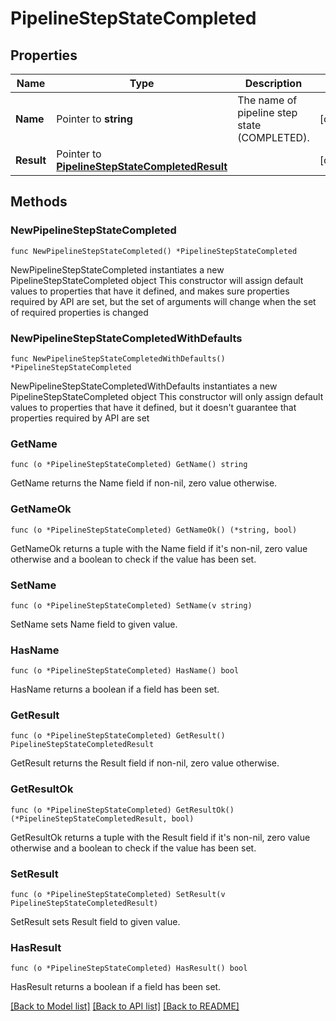 # PipelineStepStateCompleted

## Properties

Name | Type | Description | Notes
------------ | ------------- | ------------- | -------------
**Name** | Pointer to **string** | The name of pipeline step state (COMPLETED). | [optional] 
**Result** | Pointer to [**PipelineStepStateCompletedResult**](PipelineStepStateCompletedResult.md) |  | [optional] 

## Methods

### NewPipelineStepStateCompleted

`func NewPipelineStepStateCompleted() *PipelineStepStateCompleted`

NewPipelineStepStateCompleted instantiates a new PipelineStepStateCompleted object
This constructor will assign default values to properties that have it defined,
and makes sure properties required by API are set, but the set of arguments
will change when the set of required properties is changed

### NewPipelineStepStateCompletedWithDefaults

`func NewPipelineStepStateCompletedWithDefaults() *PipelineStepStateCompleted`

NewPipelineStepStateCompletedWithDefaults instantiates a new PipelineStepStateCompleted object
This constructor will only assign default values to properties that have it defined,
but it doesn't guarantee that properties required by API are set

### GetName

`func (o *PipelineStepStateCompleted) GetName() string`

GetName returns the Name field if non-nil, zero value otherwise.

### GetNameOk

`func (o *PipelineStepStateCompleted) GetNameOk() (*string, bool)`

GetNameOk returns a tuple with the Name field if it's non-nil, zero value otherwise
and a boolean to check if the value has been set.

### SetName

`func (o *PipelineStepStateCompleted) SetName(v string)`

SetName sets Name field to given value.

### HasName

`func (o *PipelineStepStateCompleted) HasName() bool`

HasName returns a boolean if a field has been set.

### GetResult

`func (o *PipelineStepStateCompleted) GetResult() PipelineStepStateCompletedResult`

GetResult returns the Result field if non-nil, zero value otherwise.

### GetResultOk

`func (o *PipelineStepStateCompleted) GetResultOk() (*PipelineStepStateCompletedResult, bool)`

GetResultOk returns a tuple with the Result field if it's non-nil, zero value otherwise
and a boolean to check if the value has been set.

### SetResult

`func (o *PipelineStepStateCompleted) SetResult(v PipelineStepStateCompletedResult)`

SetResult sets Result field to given value.

### HasResult

`func (o *PipelineStepStateCompleted) HasResult() bool`

HasResult returns a boolean if a field has been set.


[[Back to Model list]](../README.md#documentation-for-models) [[Back to API list]](../README.md#documentation-for-api-endpoints) [[Back to README]](../README.md)


